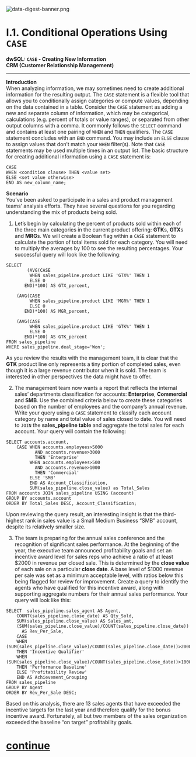 ![data-digest-banner.png](https://view.dwcontent.com/file_view/bgadoci/data-world-marketing-assets/data-digest-banner.png?auth=eyJhbGciOiJIUzUxMiJ9.eyJzdWIiOiJwcm9kLXVzZXItY2xpZW50Om5yaXBwbmVyIiwiaXNzIjoiYWdlbnQ6bnJpcHBuZXI6OjQ0NTA1YTI5LTQ3OTQtNGEzMS1iMjk2LTk5YzNjOTc5MzgwMCIsImlhdCI6MTUxNjk4NTg2OSwicm9sZSI6WyJ1c2VyIiwiZW1wbG95ZWUiLCJ1c2VyX2FwaV9yZWFkIiwidXNlcl9hcGlfd3JpdGUiLCJ1c2VyX2FwaV9hZG1pbiJdLCJnZW5lcmFsLXB1cnBvc2UiOmZhbHNlLCJ1cmwiOiI3YjIyM2EzYTQ3ZjRlMDZkZTYzMTVhNjczOWZkYmM1NDI4Njk1Zjg2In0.1sgTaw0DjYea_Hw4FmBKKMfseeZPwhNXDRWUozgtOadiggak01TPINZsHyvB7FYVeZuaAhmMMES2ho0dgncldg)


# I.1. Conditional Operations Using `CASE`        

**dwSQL: `CASE` - Creating New Information**        
**CRM (Customer Relationship Management)**        
  
--------------

**Introduction**      
When analyzing information, we may sometimes need to create additional information for the resulting output. The `CASE` statement is a flexible tool that allows you to conditionally assign categories or compute values, depending on the data contained in a table. Consider the `CASE` statement as adding a new and separate column of information, which may be categorical,  calculations (e.g. percent of totals or value ranges), or separated from other output columns with a comma. It commonly follows the `SELECT` command and contains at least one pairing of `WHEN` and `THEN` qualifiers. The `CASE` statement concludes with an `END` command. You may include an `ELSE` clause to assign values that don’t match your `WHEN` filter(s). Note that `CASE` statements may be used multiple times in an output list. The basic structure for creating additional information using a `CASE` statement is:

```
CASE 
WHEN <condition clause> THEN <value set>
ELSE <set value otherwise>
END AS new_column_name;
```

**Scenario**         
You’ve been asked to participate in a sales and product management teams’ analysis efforts. They have several questions for you regarding understanding the mix of products being sold. 

1.	Let’s begin by calculating the percent of products sold within each of the three main categories in the current product offering: **GTK**s, **GTX**s and **MRG**s. We will create a Boolean flag within a `CASE` statement to calculate the portion of total items sold for each category. You will need to multiply the averages by 100 to see the resulting percentages. Your successful query will look like the following:

```
SELECT
    	(AVG(CASE			
		 WHEN sales_pipeline.product LIKE 'GTX%' THEN 1
		 ELSE 0			
	   END)*100) AS GTX_percent,
	
	(AVG(CASE			
		 WHEN sales_pipeline.product LIKE 'MGR%' THEN 1
		 ELSE 0			
	   END)*100) AS MGR_percent,

	(AVG(CASE			
		 WHEN sales_pipeline.product LIKE 'GTK%' THEN 1
		 ELSE 0			
	   END)*100) AS GTK_percent
FROM sales_pipeline
WHERE sales_pipeline.deal_stage='Won';
```
 
As you review the results with the management team, it is clear that the **GTK** product line only represents a tiny portion of completed sales, even though it is a large revenue contributor when it is sold.  The team is interested in other perspectives the data might have to offer.
 
2.	The management team now wants a report that reflects the internal sales’ departments classification for accounts: **Enterprise**, **Commercial** and **SMB**. Use the combined criteria below to create these categories based on the number of employees and the company’s annual revenue. Write your query using a `CASE` statement to classify each account category by name and total value of sales closed to date. You will need to `JOIN` the **sales_pipeline table** and aggregate the total sales for each account. Your query will contain the following:

```
SELECT accounts.account,
    CASE WHEN accounts.employees>5000 
           AND accounts.revenue>3000 
           THEN 'Enterprise'
         WHEN accounts.employees>500 
           AND accounts.revenue>1000 
           THEN 'Commercial'
         ELSE 'SMB'
         END AS Account_Classification,
         SUM(sales_pipeline.close_value) as Total_Sales
FROM accounts JOIN sales_pipeline USING (account)
GROUP BY accounts.account
ORDER BY Total_Sales DESC, Account_Classification;
```

Upon reviewing the query result, an interesting insight is that the third-highest rank in sales value is a Small Medium Business “SMB” account, despite its relatively smaller size.
 
3.	The team is preparing for the annual sales conference and the recognition of significant sales performance. At the beginning of the year, the executive team announced profitability goals and set an incentive award level for sales reps who achieve a ratio of at least $2000 in revenue per closed sale. This is determined by the **close value** of each sale on a particular **close date**.   A base level of $1000 revenue per sale was set as a minimum acceptable level, with ratios below this being flagged for review for improvement. Create a query to identify the agents who have qualified for this incentive award, along with supporting aggregate numbers for their annual sales performance. Your query will look like this:

```
SELECT  sales_pipeline.sales_agent AS Agent,
    COUNT(sales_pipeline.close_date) AS Qty_Sold,
    SUM(sales_pipeline.close_value) AS Sales_amt,
    (SUM(sales_pipeline.close_value)/COUNT(sales_pipeline.close_date))
      AS Rev_Per_Sale,       
    CASE            
    WHEN (SUM(sales_pipeline.close_value)/COUNT(sales_pipeline.close_date))>2000 
    THEN 'Incentive Qualifier'          
    WHEN (SUM(sales_pipeline.close_value)/COUNT(sales_pipeline.close_date))>1000 
    THEN 'Performance Baseline'
    ELSE 'Profitability Review'
    END AS Achievement_Grouping
FROM sales_pipeline 
GROUP BY Agent 
ORDER BY Rev_Per_Sale DESC;
```

Based on this analysis, there are 13 sales agents that have exceeded the incentive targets for the last year and therefore qualify for the bonus incentive award. Fortunately, all but two members of the sales organization exceeded the baseline “on target” profitability goals.


# [continue](https://data.world/classrooms/guide-to-data-analysis-with-sql-part-2/workspace/file?filename=02-CASE-DIVING-DEEPER.md)